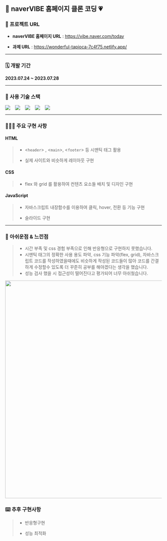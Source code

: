 
## 💖 naverVIBE 홈페이지 클론 코딩 💗

### 🔗 프로젝트 URL 

- **naverVIBE 홈페이지 URL** : https://vibe.naver.com/today

- **과제 URL** : https://wonderful-tapioca-7c4f75.netlify.app/

<hr>

### 🗓️ 개발 기간

**2023.07.24 ~ 2023.07.28**

***

### 🔨 사용 기술 스택
<div style="display:flex; gap:1rem;">
  <img src="https://img.shields.io/badge/html5-E34F26?style=for-the-badge&logo=html5&logoColor=white">
  <img src="https://img.shields.io/badge/css-1572B6?style=for-the-badge&logo=css3&logoColor=white"> 
  <img src="https://img.shields.io/badge/javascript-F7DF1E?style=for-the-badge&logo=javascript&logoColor=black"> 
  <img src="https://img.shields.io/badge/github-181717?style=for-the-badge&logo=github&logoColor=white">
  <img src="https://img.shields.io/badge/git-F05032?style=for-the-badge&logo=git&logoColor=white">
</div>  

***

### 🧑🏻‍💻 주요 구현 사항

#### HTML
>   * <`header`> , <`main`>, <`footer`> 등 시맨틱 태그 활용
>
>   * 실제 사이트와 비슷하게 레이아웃 구현


#### CSS
>   - flex 와 grid 를 활용하여 컨텐츠 요소들 배치 및 디자인 구현


#### JavaScript
>   - 자바스크립트 내장함수를 이용하여 클릭, hover, 전환 등 기능 구현
> 
>   - 슬라이드 구현


***

### 📝 아쉬운점 & 느낀점

>   - 시간 부족 및 css 경험 부족으로 인해 반응형으로 구현하지 못했습니다.
>	- 시맨틱 태그의 정확한 사용 용도 파악, css 기능 파악(flex, grid), 자바스크립트 코드를 작성하였을때에도 비슷하게 작성된 코드들이 많아 코드를 간결하게 수정할수 있도록 더 꾸준히 공부를 해야겠다는 생각을 했습니다.
>   - 성능 검사 했을 시 접근성이 떨어진다고 평가되어 너무 아쉬웠습니다.

<image style="width:700px" src="https://velog.velcdn.com/images/hyeminpak/post/6db4da41-8572-45f7-8588-48619df6f1f0/image.png" />


### ⌨️ 추후 구현사항

>   - 반응형구현
>
>   - 성능 최적화
>

